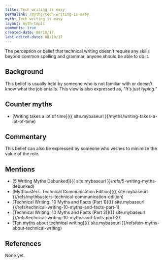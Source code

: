 ```yaml
---
title: Tech writing is easy
permalink: /myths/tech-writing-is-easy
myth: Tech writing is easy
layout: myth-topic
comments: true
created-date: 08/10/17
last-edited-date: 08/10/17
---
```


The perception or belief that technical writing doesn't require any skills beyond common spelling and grammar, anyone should be able to do it. 

## Background

This belief is usually held by someone who is not familiar with or doesn't know what the job entails. This view is also expressed as, _"It's just typing."_

## Counter myths

* [Writing takes a lot of time]({{ site.mybaseurl }}/myths/writing-takes-a-lot-of-time)

## Commentary

This belief can also be expressed by someone who wishes to minimize the value of the role.

## Mentions

* [5 Writing Myths Debunked]({{ site.mybaseurl }}/refs/5-writing-myths-debunked)
* [Mythbusters: Technical Communication Edition]({{ site.mybaseurl }}/refs/mythbusters-technical-communication-edition)				
* [Technical Writing: 10 Myths and Facts (Part 1)]({{ site.mybaseurl }}/refs/technical-writing-10-myths-and-facts-part-1)	
* [Technical Writing: 10 Myths and Facts (Part 2)]({{ site.mybaseurl }}/refs/technical-writing-10-myths-and-facts-part-2)	
* [Ten myths about technical writing]({{ site.mybaseurl }}/refs/ten-myths-about-technical-writing)

## References

None yet.
